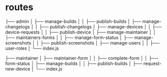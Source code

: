 # routes

├── admin
│ ├── manage-builds
│ │ ├── publish-builds
│ ├── manage-changelogs
│ │ ├── publish-changelogs
│ ├── manage-devices
│ │ ├── device-requests
│ │ ├── publish-device
│ ├── manage-maintainer
│ │ ├── maintainers-forms
│ │ ├── manage-form-status
│ ├── manage-screenshots
│ │ ├── publish-screenshots
│ ├── manage-users
│ │ ├── user-roles
│ └── index.js

├── maintainer
│ ├── maintainer-form
│ │ ├── complete-form
│ │ ├── form-status
│ ├── manage-builds
│ │ ├── publish-builds
│ ├── request-new-device
│ └── index.js
